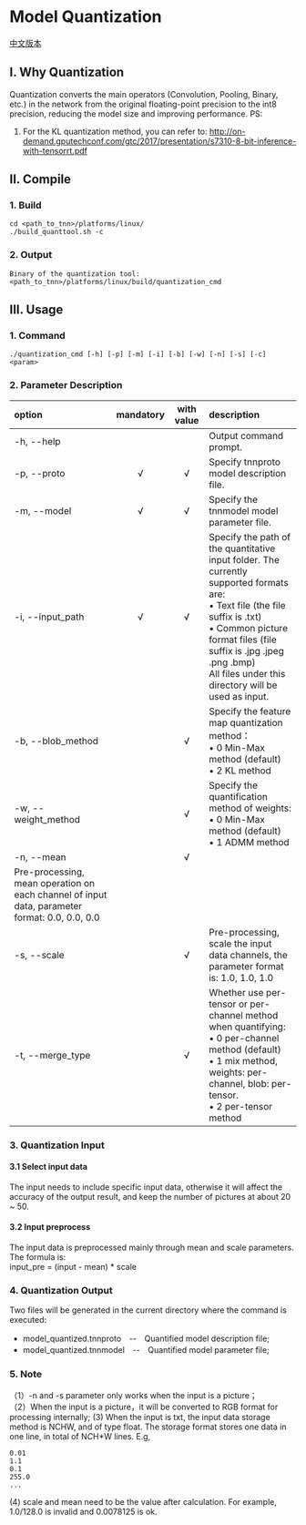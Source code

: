 # Model Quantization  

[中文版本](../../cn/user/quantization.md)

## I. Why Quantization
Quantization converts the main operators (Convolution, Pooling, Binary, etc.) in the network from the original floating-point precision to the int8 precision, reducing the model size and improving performance.
PS:
1. For the KL quantization method, you can refer to: http://on-demand.gputechconf.com/gtc/2017/presentation/s7310-8-bit-inference-with-tensorrt.pdf

## II. Compile  
### 1. Build   
```
cd <path_to_tnn>/platforms/linux/
./build_quanttool.sh -c
```
### 2. Output 
    Binary of the quantization tool: <path_to_tnn>/platforms/linux/build/quantization_cmd  

## III. Usage
### 1. Command  
```
./quantization_cmd [-h] [-p] [-m] [-i] [-b] [-w] [-n] [-s] [-c] <param>
```
### 2. Parameter Description  

|option           |mandatory|with value |description                                      |
|:------------------|:------:|:-----:|:----------------------------------------------|
|-h, --help         |        |       |Output command prompt.                                 |
|-p, --proto        |&radic; |&radic;|Specify tnnproto model description file.                 |
|-m, --model        |&radic; |&radic;|Specify the tnnmodel model parameter file.               |
|-i, --input_path   |&radic; |&radic;|Specify the path of the quantitative input folder. The currently supported formats are: <br>&bull; Text file (the file suffix is ​​.txt) <br>&bull; Common picture format files (file suffix is ​​.jpg .jpeg .png .bmp) <br> All files under this directory will be used as input.|
|-b, --blob_method  |        |&radic;|Specify the feature map quantization method：<br>&bull; 0 Min-Max method (default)<br>&bull; 2 KL method|
|-w, --weight_method|        |&radic;|Specify the quantification method of weights: <br>&bull; 0 Min-Max method (default)<br>&bull; 1 ADMM method|
|-n, --mean         |        |&radic;|
Pre-processing, mean operation on each channel of input data, parameter format: 0.0, 0.0, 0.0|
|-s, --scale        |        |&radic;|Pre-processing, scale the input data channels, the parameter format is: 1.0, 1.0, 1.0|
|-t, --merge_type|        |&radic;|Whether use per-tensor or per-channel method when quantifying: <br>&bull; 0 per-channel method (default)<br>&bull; 1 mix method, weights: per-channel, blob: per-tensor.<br>&bull; 2 per-tensor method|  
  
### 3. Quantization Input   
#### 3.1 Select input data    
The input needs to include specific input data, otherwise it will affect the accuracy of the output result, and keep the number of pictures at about 20 ~ 50.
#### 3.2 Input preprocess   
The input data is preprocessed mainly through mean and scale parameters. The formula is:   
input_pre = (input - mean) * scale  

### 4. Quantization Output  
Two files will be generated in the current directory where the command is executed:   
* model_quantized.tnnproto　--　Quantified model description file;
* model_quantized.tnnmodel　--　Quantified model parameter file;

### 5. Note  
（1）-n and -s parameter only works when the input is a picture；  
（2）When the input is a picture，it will be converted to RGB format for processing internally;
 (3) When the input is txt, the input data storage method is NCHW, and of type float. The storage format stores one data in one line, in total of N*C*H*W lines. E.g,
```
0.01
1.1
0.1
255.0
...
```
 (4) scale and mean need to be the value after calculation. For example, 1.0/128.0 is invalid and 0.0078125 is ok.  
